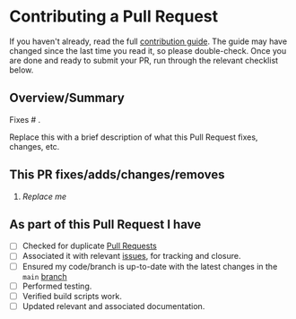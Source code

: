 # Contributing a Pull Request

If you haven't already, read the full [contribution guide](https://github.com/PSBicep/PSBicep/blob/main/CONTRIBUTING.md). The guide may have changed since the last time you read it, so please double-check. Once you are done and ready to submit your PR, run through the relevant checklist below.

## Overview/Summary

Fixes # .

Replace this with a brief description of what this Pull Request fixes, changes, etc.

## This PR fixes/adds/changes/removes

1. *Replace me*

## As part of this Pull Request I have

- [ ] Checked for duplicate [Pull Requests](https://github.com/PSBicep/PSBicep/pulls)
- [ ] Associated it with relevant [issues](https://github.com/PSBicep/PSBicep/issues), for tracking and closure.
- [ ] Ensured my code/branch is up-to-date with the latest changes in the `main` [branch](https://github.com/PSBicep/PSBicep/tree/main)
- [ ] Performed testing.
- [ ] Verified build scripts work.
- [ ] Updated relevant and associated documentation.
